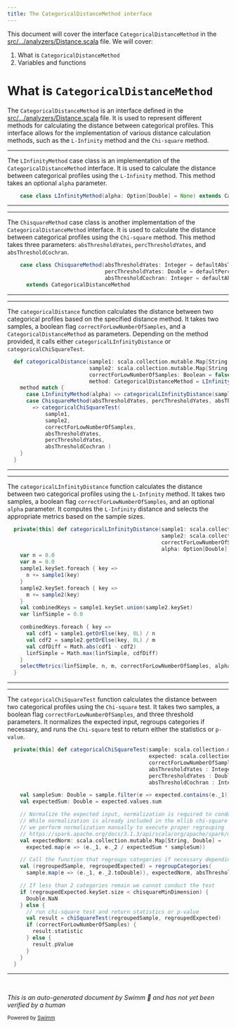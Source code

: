 ```yaml
---
title: The CategoricalDistanceMethod interface
---
```

This document will cover the interface <SwmToken path="src/main/scala/com/amazon/deequ/analyzers/Distance.scala" pos="49:22:22" line-data="    case class LInfinityMethod(alpha: Option[Double] = None) extends CategoricalDistanceMethod">`CategoricalDistanceMethod`</SwmToken> in the <SwmPath>[src/…/analyzers/Distance.scala](src/main/scala/com/amazon/deequ/analyzers/Distance.scala)</SwmPath> file. We will cover:

1. What is <SwmToken path="src/main/scala/com/amazon/deequ/analyzers/Distance.scala" pos="49:22:22" line-data="    case class LInfinityMethod(alpha: Option[Double] = None) extends CategoricalDistanceMethod">`CategoricalDistanceMethod`</SwmToken>
2. Variables and functions

# What is <SwmToken path="src/main/scala/com/amazon/deequ/analyzers/Distance.scala" pos="49:22:22" line-data="    case class LInfinityMethod(alpha: Option[Double] = None) extends CategoricalDistanceMethod">`CategoricalDistanceMethod`</SwmToken>

The <SwmToken path="src/main/scala/com/amazon/deequ/analyzers/Distance.scala" pos="49:22:22" line-data="    case class LInfinityMethod(alpha: Option[Double] = None) extends CategoricalDistanceMethod">`CategoricalDistanceMethod`</SwmToken> is an interface defined in the <SwmPath>[src/…/analyzers/Distance.scala](src/main/scala/com/amazon/deequ/analyzers/Distance.scala)</SwmPath> file. It is used to represent different methods for calculating the distance between categorical profiles. This interface allows for the implementation of various distance calculation methods, such as the <SwmToken path="src/main/scala/com/amazon/deequ/analyzers/Distance.scala" pos="55:23:25" line-data="    /** Calculate distance of numerical profiles based on KLL Sketches and L-Infinity Distance */">`L-Infinity`</SwmToken> method and the <SwmToken path="src/main/scala/com/amazon/deequ/analyzers/Distance.scala" pos="27:3:5" line-data="    // Chi-square constants">`Chi-square`</SwmToken> method.

<SwmSnippet path="/src/main/scala/com/amazon/deequ/analyzers/Distance.scala" line="49">

---

The <SwmToken path="src/main/scala/com/amazon/deequ/analyzers/Distance.scala" pos="49:5:5" line-data="    case class LInfinityMethod(alpha: Option[Double] = None) extends CategoricalDistanceMethod">`LInfinityMethod`</SwmToken> case class is an implementation of the <SwmToken path="src/main/scala/com/amazon/deequ/analyzers/Distance.scala" pos="49:22:22" line-data="    case class LInfinityMethod(alpha: Option[Double] = None) extends CategoricalDistanceMethod">`CategoricalDistanceMethod`</SwmToken> interface. It is used to calculate the distance between categorical profiles using the <SwmToken path="src/main/scala/com/amazon/deequ/analyzers/Distance.scala" pos="55:23:25" line-data="    /** Calculate distance of numerical profiles based on KLL Sketches and L-Infinity Distance */">`L-Infinity`</SwmToken> method. This method takes an optional <SwmToken path="src/main/scala/com/amazon/deequ/analyzers/Distance.scala" pos="49:7:7" line-data="    case class LInfinityMethod(alpha: Option[Double] = None) extends CategoricalDistanceMethod">`alpha`</SwmToken> parameter.

```scala
    case class LInfinityMethod(alpha: Option[Double] = None) extends CategoricalDistanceMethod
```

---

</SwmSnippet>

<SwmSnippet path="/src/main/scala/com/amazon/deequ/analyzers/Distance.scala" line="50">

---

The <SwmToken path="src/main/scala/com/amazon/deequ/analyzers/Distance.scala" pos="50:5:5" line-data="    case class ChisquareMethod(absThresholdYates: Integer = defaultAbsThresholdYates,">`ChisquareMethod`</SwmToken> case class is another implementation of the <SwmToken path="src/main/scala/com/amazon/deequ/analyzers/Distance.scala" pos="53:3:3" line-data="      extends CategoricalDistanceMethod">`CategoricalDistanceMethod`</SwmToken> interface. It is used to calculate the distance between categorical profiles using the <SwmToken path="src/main/scala/com/amazon/deequ/analyzers/Distance.scala" pos="27:3:5" line-data="    // Chi-square constants">`Chi-square`</SwmToken> method. This method takes three parameters: <SwmToken path="src/main/scala/com/amazon/deequ/analyzers/Distance.scala" pos="50:7:7" line-data="    case class ChisquareMethod(absThresholdYates: Integer = defaultAbsThresholdYates,">`absThresholdYates`</SwmToken>, <SwmToken path="src/main/scala/com/amazon/deequ/analyzers/Distance.scala" pos="51:1:1" line-data="                               percThresholdYates: Double = defaultPercThresholdYates,">`percThresholdYates`</SwmToken>, and <SwmToken path="src/main/scala/com/amazon/deequ/analyzers/Distance.scala" pos="52:1:1" line-data="                               absThresholdCochran: Integer = defaultAbsThresholdCochran)">`absThresholdCochran`</SwmToken>.

```scala
    case class ChisquareMethod(absThresholdYates: Integer = defaultAbsThresholdYates,
                               percThresholdYates: Double = defaultPercThresholdYates,
                               absThresholdCochran: Integer = defaultAbsThresholdCochran)
      extends CategoricalDistanceMethod
```

---

</SwmSnippet>

<SwmSnippet path="/src/main/scala/com/amazon/deequ/analyzers/Distance.scala" line="96">

---

The <SwmToken path="src/main/scala/com/amazon/deequ/analyzers/Distance.scala" pos="96:3:3" line-data="  def categoricalDistance(sample1: scala.collection.mutable.Map[String, Long],">`categoricalDistance`</SwmToken> function calculates the distance between two categorical profiles based on the specified distance method. It takes two samples, a boolean flag <SwmToken path="src/main/scala/com/amazon/deequ/analyzers/Distance.scala" pos="98:1:1" line-data="                          correctForLowNumberOfSamples: Boolean = false,">`correctForLowNumberOfSamples`</SwmToken>, and a <SwmToken path="src/main/scala/com/amazon/deequ/analyzers/Distance.scala" pos="99:4:4" line-data="                          method: CategoricalDistanceMethod = LInfinityMethod()): Double = {">`CategoricalDistanceMethod`</SwmToken> as parameters. Depending on the method provided, it calls either <SwmToken path="src/main/scala/com/amazon/deequ/analyzers/Distance.scala" pos="101:10:10" line-data="      case LInfinityMethod(alpha) =&gt; categoricalLInfinityDistance(sample1, sample2, correctForLowNumberOfSamples, alpha)">`categoricalLInfinityDistance`</SwmToken> or <SwmToken path="src/main/scala/com/amazon/deequ/analyzers/Distance.scala" pos="103:3:3" line-data="        =&gt; categoricalChiSquareTest(">`categoricalChiSquareTest`</SwmToken>.

```scala
  def categoricalDistance(sample1: scala.collection.mutable.Map[String, Long],
                          sample2: scala.collection.mutable.Map[String, Long],
                          correctForLowNumberOfSamples: Boolean = false,
                          method: CategoricalDistanceMethod = LInfinityMethod()): Double = {
    method match {
      case LInfinityMethod(alpha) => categoricalLInfinityDistance(sample1, sample2, correctForLowNumberOfSamples, alpha)
      case ChisquareMethod(absThresholdYates, percThresholdYates, absThresholdCochran)
        => categoricalChiSquareTest(
            sample1,
            sample2,
            correctForLowNumberOfSamples,
            absThresholdYates,
            percThresholdYates,
            absThresholdCochran )
    }
  }
```

---

</SwmSnippet>

<SwmSnippet path="/src/main/scala/com/amazon/deequ/analyzers/Distance.scala" line="271">

---

The <SwmToken path="src/main/scala/com/amazon/deequ/analyzers/Distance.scala" pos="271:8:8" line-data="  private[this] def categoricalLInfinityDistance(sample1: scala.collection.mutable.Map[String, Long],">`categoricalLInfinityDistance`</SwmToken> function calculates the distance between two categorical profiles using the <SwmToken path="src/main/scala/com/amazon/deequ/analyzers/Distance.scala" pos="55:23:25" line-data="    /** Calculate distance of numerical profiles based on KLL Sketches and L-Infinity Distance */">`L-Infinity`</SwmToken> method. It takes two samples, a boolean flag <SwmToken path="src/main/scala/com/amazon/deequ/analyzers/Distance.scala" pos="273:1:1" line-data="                                                 correctForLowNumberOfSamples: Boolean = false,">`correctForLowNumberOfSamples`</SwmToken>, and an optional <SwmToken path="src/main/scala/com/amazon/deequ/analyzers/Distance.scala" pos="274:1:1" line-data="                                                 alpha: Option[Double]): Double = {">`alpha`</SwmToken> parameter. It computes the <SwmToken path="src/main/scala/com/amazon/deequ/analyzers/Distance.scala" pos="55:23:25" line-data="    /** Calculate distance of numerical profiles based on KLL Sketches and L-Infinity Distance */">`L-Infinity`</SwmToken> distance and selects the appropriate metrics based on the sample sizes.

```scala
  private[this] def categoricalLInfinityDistance(sample1: scala.collection.mutable.Map[String, Long],
                                                 sample2: scala.collection.mutable.Map[String, Long],
                                                 correctForLowNumberOfSamples: Boolean = false,
                                                 alpha: Option[Double]): Double = {
    var n = 0.0
    var m = 0.0
    sample1.keySet.foreach { key =>
      n += sample1(key)
    }
    sample2.keySet.foreach { key =>
      m += sample2(key)
    }
    val combinedKeys = sample1.keySet.union(sample2.keySet)
    var linfSimple = 0.0

    combinedKeys.foreach { key =>
      val cdf1 = sample1.getOrElse(key, 0L) / n
      val cdf2 = sample2.getOrElse(key, 0L) / m
      val cdfDiff = Math.abs(cdf1 - cdf2)
      linfSimple = Math.max(linfSimple, cdfDiff)
    }
    selectMetrics(linfSimple, n, m, correctForLowNumberOfSamples, alpha)
  }
```

---

</SwmSnippet>

<SwmSnippet path="/src/main/scala/com/amazon/deequ/analyzers/Distance.scala" line="136">

---

The <SwmToken path="src/main/scala/com/amazon/deequ/analyzers/Distance.scala" pos="136:8:8" line-data="  private[this] def categoricalChiSquareTest(sample: scala.collection.mutable.Map[String, Long],">`categoricalChiSquareTest`</SwmToken> function calculates the distance between two categorical profiles using the <SwmToken path="src/main/scala/com/amazon/deequ/analyzers/Distance.scala" pos="27:3:5" line-data="    // Chi-square constants">`Chi-square`</SwmToken> test. It takes two samples, a boolean flag <SwmToken path="src/main/scala/com/amazon/deequ/analyzers/Distance.scala" pos="138:1:1" line-data="                                             correctForLowNumberOfSamples: Boolean = false,">`correctForLowNumberOfSamples`</SwmToken>, and three threshold parameters. It normalizes the expected input, regroups categories if necessary, and runs the <SwmToken path="src/main/scala/com/amazon/deequ/analyzers/Distance.scala" pos="27:3:5" line-data="    // Chi-square constants">`Chi-square`</SwmToken> test to return either the statistics or <SwmToken path="src/main/scala/com/amazon/deequ/analyzers/Distance.scala" pos="161:19:21" line-data="      // run chi-square test and return statistics or p-value">`p-value`</SwmToken>.

```scala
  private[this] def categoricalChiSquareTest(sample: scala.collection.mutable.Map[String, Long],
                                             expected: scala.collection.mutable.Map[String, Long],
                                             correctForLowNumberOfSamples: Boolean = false,
                                             absThresholdYates : Integer = defaultAbsThresholdYates,
                                             percThresholdYates : Double = defaultPercThresholdYates,
                                             absThresholdCochran : Integer = defaultAbsThresholdCochran): Double = {

    val sampleSum: Double = sample.filter(e => expected.contains(e._1)).values.sum
    val expectedSum: Double = expected.values.sum

    // Normalize the expected input, normalization is required to conduct the chi-square test
    // While normalization is already included in the mllib chi-square test,
    // we perform normalization manually to execute proper regrouping
    // https://spark.apache.org/docs/3.1.3/api/scala/org/apache/spark/mllib/stat/Statistics$.html#chiSqTest
    val expectedNorm: scala.collection.mutable.Map[String, Double] =
      expected.map(e => (e._1, e._2 / expectedSum * sampleSum))

    // Call the function that regroups categories if necessary depending on thresholds
    val (regroupedSample, regroupedExpected) = regroupCategories(
      sample.map(e => (e._1, e._2.toDouble)), expectedNorm, absThresholdYates, percThresholdYates, absThresholdCochran)

    // If less than 2 categories remain we cannot conduct the test
    if (regroupedExpected.keySet.size < chisquareMinDimension) {
      Double.NaN
    } else {
      // run chi-square test and return statistics or p-value
      val result = chiSquareTest(regroupedSample, regroupedExpected)
      if (correctForLowNumberOfSamples) {
        result.statistic
      } else {
        result.pValue
      }
    }
  }
```

---

</SwmSnippet>

&nbsp;

*This is an auto-generated document by Swimm 🌊 and has not yet been verified by a human*

<SwmMeta version="3.0.0" repo-id="Z2l0aHViJTNBJTNBZGVlcXUlM0ElM0Fhd3NsYWJz" repo-name="deequ"><sup>Powered by [Swimm](/)</sup></SwmMeta>
